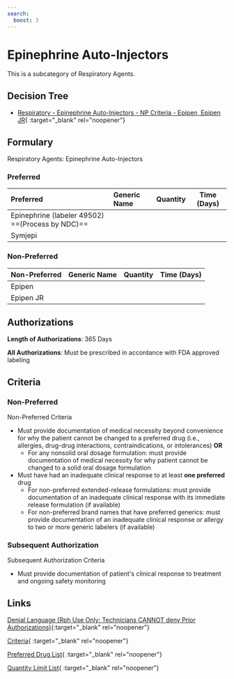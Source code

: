 ```yaml
---
search:
  boost: 3
---
```


# Epinephrine Auto-Injectors

This is a subcategory of Respiratory Agents.

## Decision Tree

- [Respiratory - Epinephrine Auto-Injectors - NP Criteria - Epipen, Epipen JR](https://forms.office.com/Pages/ResponsePage.aspx?id=nPhjxpvvj0G9PUHkbAzgaN9UYz8EqmlIs3_TYn4TbXBUMDk1RDdXRUFaUUxRMjhUM1lPSllQSjNVVyQlQCN0PWcu){ :target="_blank" rel="noopener"}

## Formulary

Respiratory Agents: Epinephrine Auto-Injectors

### Preferred

| Preferred                   | Generic Name | Quantity | Time (Days) |
| :-------------------------- | :----------- | :------: | :---------: |
| Epinephrine (labeler 49502)  ==(Process by NDC)== |              |          |             |
| Symjepi                     |              |          |             |

### Non-Preferred

| Non-Preferred | Generic Name | Quantity | Time (Days) |
| :------------ | :----------- | :------: | :---------: |
| Epipen        |              |          |             |
| Epipen JR     |              |          |             |

## Authorizations

**Length of Authorizations**: 365 Days

**All Authorizations**: Must be prescribed in accordance with FDA approved labeling

## Criteria

### Non-Preferred

Non-Preferred Criteria

- Must provide documentation of medical necessity beyond convenience for why the patient cannot be changed to a preferred drug (i.e., allergies, drug-drug interactions, contraindications, or intolerances) **OR**
    - For any nonsolid oral dosage formulation: must provide documentation of medical necessity for why patient cannot be changed to a solid oral dosage formulation
- Must have had an inadequate clinical response to at least **one preferred** drug
    - For non-preferred extended-release formulations: must provide documentation of an inadequate clinical response with its immediate release formulation (if available)
    - For non-preferred brand names that have preferred generics: must provide documentation of an inadequate clinical response or allergy to two or more generic labelers (if available)

### Subsequent Authorization

Subsequent Authorization Criteria

- Must provide documentation of patient's clinical response to treatment and ongoing safety monitoring

## Links

[Denial Language (Rph Use Only: Technicians CANNOT deny Prior Authorizations)](https://mygainwell-my.sharepoint.com.mcas.ms/:w:/r/personal/rachel_carpenter_gainwelltechnologies_com/_layouts/15/Doc.aspx?sourcedoc=%7BCD777F63-7F18-4713-8D6A-B043BEE631F5%7D&file=Denial%20Language%20Updated%2009112023.docx&action=embedview&mobileredirect=true&wdStartOn=91&cid=f4472ece-6d4f-4694-b0c5-c150a2f53fea){:target="_blank" rel="noopener"} 

[Criteria](https://medicaid.ohio.gov/static/PHM/drug-coverage/20231001+UPDL+Criteria+_v2.FINAL.pdf#page=95){ :target="_blank" rel="noopener"}

[Preferred Drug List](https://medicaid.ohio.gov/static/PHM/drug-coverage/20231001_UPDL_V2.FINAL.hyperlinks_added.pdf#page=30){ :target="_blank" rel="noopener"}

[Quantity Limit List](https://pharmacy.medicaid.ohio.gov/sites/default/files/20230101_Ohio_Medicaid_Quantity_Document_APPROVED.pdf){ :target="_blank" rel="noopener"}
